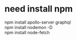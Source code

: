 # need install npm  
  
npm install apollo-server graphql  
npm install nodemon -D  
npm install node-fetch  
